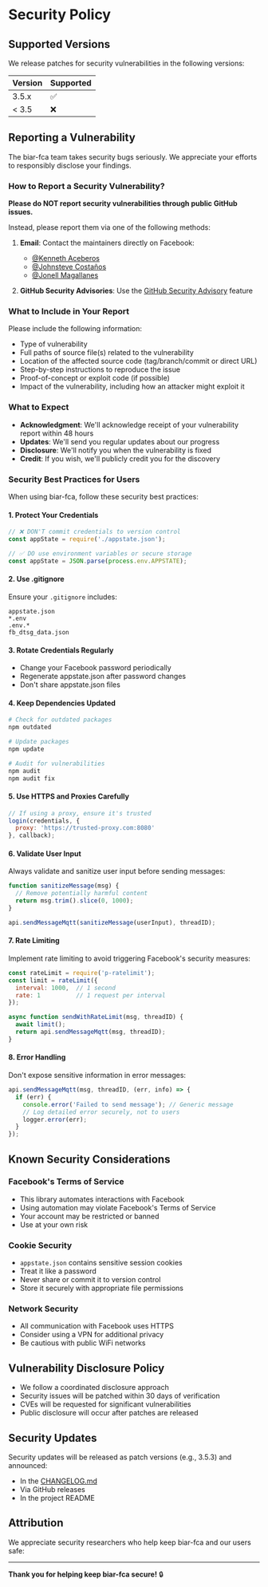 # Security Policy

## Supported Versions

We release patches for security vulnerabilities in the following versions:

| Version | Supported          |
| ------- | ------------------ |
| 3.5.x   | :white_check_mark: |
| < 3.5   | :x:                |

## Reporting a Vulnerability

The biar-fca team takes security bugs seriously. We appreciate your efforts to responsibly disclose your findings.

### How to Report a Security Vulnerability?

**Please do NOT report security vulnerabilities through public GitHub issues.**

Instead, please report them via one of the following methods:

1. **Email**: Contact the maintainers directly on Facebook:
   - [@Kenneth Aceberos](https://www.facebook.com/Neth.Ace.7/)
   - [@Johnsteve Costaños](https://www.facebook.com/johnstevecostanos2025/)
   - [@Jonell Magallanes](https://www.facebook.com/ccprojectsjonell10/)

2. **GitHub Security Advisories**: Use the [GitHub Security Advisory](https://github.com/NethWs3Dev/ws3-fca/security/advisories) feature

### What to Include in Your Report

Please include the following information:

- Type of vulnerability
- Full paths of source file(s) related to the vulnerability
- Location of the affected source code (tag/branch/commit or direct URL)
- Step-by-step instructions to reproduce the issue
- Proof-of-concept or exploit code (if possible)
- Impact of the vulnerability, including how an attacker might exploit it

### What to Expect

- **Acknowledgment**: We'll acknowledge receipt of your vulnerability report within 48 hours
- **Updates**: We'll send you regular updates about our progress
- **Disclosure**: We'll notify you when the vulnerability is fixed
- **Credit**: If you wish, we'll publicly credit you for the discovery

### Security Best Practices for Users

When using biar-fca, follow these security best practices:

#### 1. Protect Your Credentials

```javascript
// ❌ DON'T commit credentials to version control
const appState = require('./appstate.json');

// ✅ DO use environment variables or secure storage
const appState = JSON.parse(process.env.APPSTATE);
```

#### 2. Use .gitignore

Ensure your `.gitignore` includes:

```
appstate.json
*.env
.env.*
fb_dtsg_data.json
```

#### 3. Rotate Credentials Regularly

- Change your Facebook password periodically
- Regenerate appstate.json after password changes
- Don't share appstate.json files

#### 4. Keep Dependencies Updated

```bash
# Check for outdated packages
npm outdated

# Update packages
npm update

# Audit for vulnerabilities
npm audit
npm audit fix
```

#### 5. Use HTTPS and Proxies Carefully

```javascript
// If using a proxy, ensure it's trusted
login(credentials, {
  proxy: 'https://trusted-proxy.com:8080'
}, callback);
```

#### 6. Validate User Input

Always validate and sanitize user input before sending messages:

```javascript
function sanitizeMessage(msg) {
  // Remove potentially harmful content
  return msg.trim().slice(0, 1000);
}

api.sendMessageMqtt(sanitizeMessage(userInput), threadID);
```

#### 7. Rate Limiting

Implement rate limiting to avoid triggering Facebook's security measures:

```javascript
const rateLimit = require('p-ratelimit');
const limit = rateLimit({
  interval: 1000,  // 1 second
  rate: 1          // 1 request per interval
});

async function sendWithRateLimit(msg, threadID) {
  await limit();
  return api.sendMessageMqtt(msg, threadID);
}
```

#### 8. Error Handling

Don't expose sensitive information in error messages:

```javascript
api.sendMessageMqtt(msg, threadID, (err, info) => {
  if (err) {
    console.error('Failed to send message'); // Generic message
    // Log detailed error securely, not to users
    logger.error(err);
  }
});
```

## Known Security Considerations

### Facebook's Terms of Service

- This library automates interactions with Facebook
- Using automation may violate Facebook's Terms of Service
- Your account may be restricted or banned
- Use at your own risk

### Cookie Security

- `appstate.json` contains sensitive session cookies
- Treat it like a password
- Never share or commit it to version control
- Store it securely with appropriate file permissions

### Network Security

- All communication with Facebook uses HTTPS
- Consider using a VPN for additional privacy
- Be cautious with public WiFi networks

## Vulnerability Disclosure Policy

- We follow a coordinated disclosure approach
- Security issues will be patched within 30 days of verification
- CVEs will be requested for significant vulnerabilities
- Public disclosure will occur after patches are released

## Security Updates

Security updates will be released as patch versions (e.g., 3.5.3) and announced:

- In the [CHANGELOG.md](CHANGELOG.md)
- Via GitHub releases
- In the project README

## Attribution

We appreciate security researchers who help keep biar-fca and our users safe:

<!-- Contributors who report security issues will be listed here -->

---

**Thank you for helping keep biar-fca secure!** 🔒

